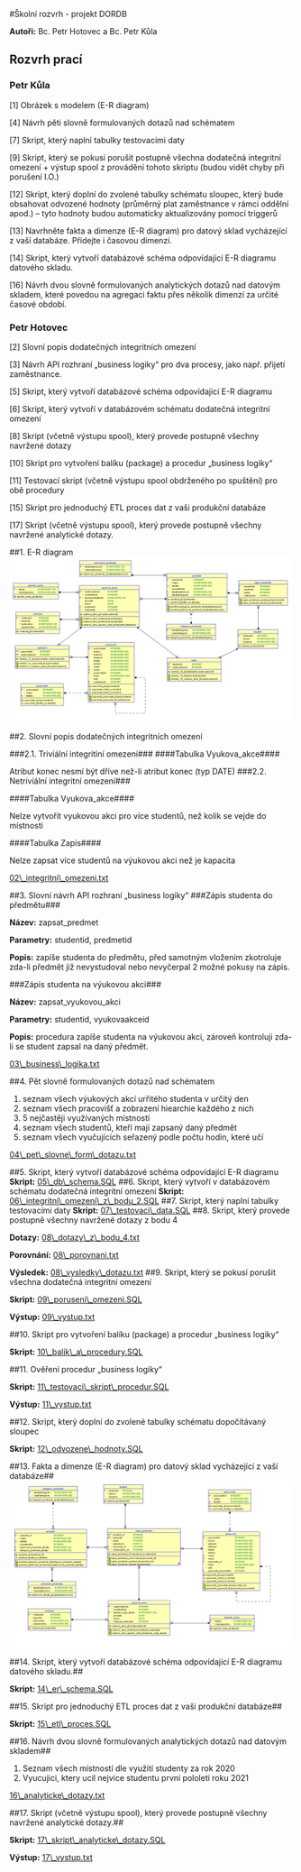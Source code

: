 #Školní rozvrh - projekt DORDB

**Autoři:** Bc. Petr Hotovec a Bc. Petr Kůla

## Rozvrh prací ##

### Petr Kůla ###
[1] Obrázek s modelem (E-R diagram)

[4] Návrh pěti slovně formulovaných dotazů nad schématem

[7] Skript, který naplní tabulky testovacími daty

[9] Skript, který se pokusí porušit postupně všechna dodatečná integritní omezení + výstup spool z provádění tohoto skriptu (budou vidět chyby při porušení I.O.)

[12] Skript, který doplní do zvolené tabulky schématu sloupec, který bude obsahovat odvozené hodnoty (průměrný plat zaměstnance v rámci oddělní apod.) – tyto hodnoty budou automaticky aktualizovány pomocí triggerů

[13] Navrhněte fakta a dimenze (E-R diagram) pro datový sklad vycházející z vaší databáze. Přidejte i časovou dimenzi.

[14] Skript, který vytvoří databázové schéma odpovídající E-R diagramu datového skladu.

[16] Návrh dvou slovně formulovaných analytických dotazů nad datovým skladem, které povedou na agregaci faktu přes několik dimenzí za určité časové období.


### Petr Hotovec ###
[2] Slovní popis dodatečných integritních omezení

[3] Návrh API rozhraní „business logiky“ pro dva procesy, jako např. přijetí zaměstnance.

[5] Skript, který vytvoří databázové schéma odpovídající E-R diagramu

[6] Skript, který vytvoří v databázovém schématu dodatečná integritní omezení

[8] Skript (včetně výstupu spool), který provede postupně všechny navržené dotazy

[10] Skript pro vytvoření balíku (package) a procedur „business logiky“

[11] Testovací skript (včetně výstupu spool obdrženého po spuštění) pro obě procedury

[15] Skript pro jednoduchý ETL proces dat z vaši produkční databáze

[17] Skript (včetně výstupu spool), který provede postupně všechny navržené analytické dotazy.

##1. E-R diagram
![ERdiagram](01_ER_model.PNG)

##2. Slovní popis dodatečných integritních omezení

###2.1. Triviální integritiní omezení###
####Tabulka Vyukova_akce####

Atribut konec nesmí být dříve než-li atribut konec (typ DATE)
###2.2. Netriviální integritní omezení###

####Tabulka Vyukova_akce####

Nelze vytvořit vyukovou akci pro více studentů, než kolik se vejde do místnosti

####Tabulka Zapis####

Nelze zapsat více studentů na výukovou akci než je kapacita

[02\\_integritni\\_omezeni.txt](02_integritni_omezeni.txt)

##3. Slovní návrh API rozhraní „business logiky“
###Zápis studenta do předmětu###

**Název:** zapsat\_predmet

**Parametry:** studentid, predmetid

**Popis:** zapíše studenta do předmětu, před samotným vložením zkotroluje zda-li předmět již nevystudoval nebo nevyčerpal 2 možné pokusy na zápis.


###Zápis studenta na výukovou akci###

**Název:** zapsat\_vyukovou\_akci

**Parametry:** studentid, vyukovaakceid

**Popis:** procedura zapíše studenta na výukovou akci, zároveň kontroluji zda-li se student zapsal na daný předmět.


[03\\_business\\_logika.txt](03_business_logika.txt)

##4. Pět slovně formulovaných dotazů nad schématem
1. seznam všech výukových akcí urřitého studenta v určitý den
2. seznam všech pracovišť a zobrazení hiearchie každého z nich
3. 5 nejčastěji využívaných místností
4. seznam všech studentů, kteří mají zapsaný daný předmět
5. seznam všech vyučujících seřazený podle počtu hodin, které učí

[04\\_pet\\_slovne\\_form\\_dotazu.txt](04_pet_slovne_form_dotazu.txt)


##5. Skript, který vytvoří databázové schéma odpovídající E-R diagramu
**Skript:** [05\\_db\\_schema.SQL](05_db_schema.SQL)
##6. Skript, který vytvoří v databázovém schématu dodatečná integritní omezení
**Skript:** [06\\_integritni\\_omezeni\\_z\\_bodu_2.SQL](06_integritni_omezeni_z_bodu_2.SQL)
##7. Skript, který naplní tabulky testovacími daty
**Skript:** [07\\_testovaci\\_data.SQL](07_testovaci_data.SQL)
##8. Skript, který provede postupně všechny navržené dotazy z bodu 4

**Dotazy:** [08\\_dotazy\\_z\\_bodu_4.txt](08_dotazy_z_bodu_4.txt)

**Porovnání:** [08\\_porovnani.txt](08_porovnani.txt)

**Výsledek:** [08\\_vysledky\\_dotazu.txt](08_vysledky_dotazu.txt)
##9. Skript, který se pokusí porušit všechna dodatečná integritní omezení

**Skript:** [09\\_poruseni\\_omezeni.SQL](09_poruseni_omezeni.SQL)

**Výstup:** [09\\_vystup.txt](09_vystup.txt)

##10. Skript pro vytvoření balíku (package) a procedur „business logiky“

**Skript:** [10\\_balik\\_a\\_procedury.SQL](10_balik_a_procedury.SQL)

##11. Ověření procedur „business logiky“

**Skript:** [11\\_testovaci\\_skript\\_procedur.SQL](11_testovaci_skript_procedur.SQL)

**Výstup:** [11\\_vystup.txt](11_vystup.txt)

##12. Skript, který doplní do zvolené tabulky schématu dopočítávaný sloupec

**Skript:** [12\\_odvozene\\_hodnoty.SQL](12_odvozene_hodnoty.SQL)

##13. Fakta a dimenze (E-R diagram) pro datový sklad vycházející z vaší databáze##
![ERdiagram](13_ER_model_datovy_sklad.PNG)

##14. Skript, který vytvoří databázové schéma odpovídající E-R diagramu datového skladu.##

**Skript:** [14\\_er\\_schema.SQL](14_er_schema.SQL)

##15. Skript pro jednoduchý ETL proces dat z vaši produkční databáze##

**Skript:** [15\\_etl\\_proces.SQL](15_etl_proces.SQL)

##16. Návrh dvou slovně formulovaných analytických dotazů nad datovým skladem##

1. Seznam všech místností dle využití studenty za rok 2020
2. Vyucujici, ktery ucil nejvice studentu prvni pololeti roku 2021

[16\\_analyticke\\_dotazy.txt](16_analyticke_dotazy.txt)

##17. Skript (včetně výstupu spool), který provede postupně všechny navržené analytické dotazy.##

**Skript:** [17\\_skript\\_analyticke\\_dotazy.SQL](17_skript_analyticke_dotazy.SQL)

**Výstup:** [17\\_vystup.txt](17_vystup.txt)